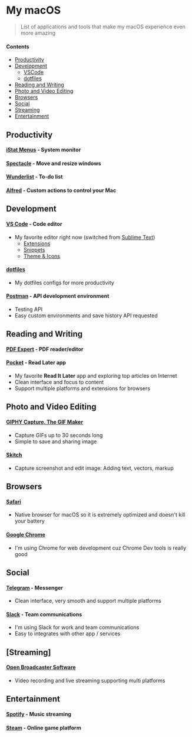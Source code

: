 # My macOS

> List of applications and tools that make my macOS experience even more amazing

#### Contents

- [Productivity](#productivity)
- [Development](#development)
  - [VSCode](#vscode)
  - [dotfiles](#dotfiles)
- [Reading and Writing](#reading-and-writing)
- [Photo and Video Editing](#photo-and-video-editing)
- [Browsers](#browsers)
- [Social](#social)
- [Streaming](#streaming)
- [Entertainment](#entertainment)

## Productivity

#### [iStat Menus](https://bjango.com/mac/istatmenus/) - System monitor
#### [Spectacle](https://www.spectacleapp.com) - Move and resize windows
#### [Wunderlist](https://www.wunderlist.com) - To-do list
#### [Alfred](https://www.alfredapp.com) - Custom actions to control your Mac

## Development

#### [VS Code](https://code.visualstudio.com) - Code editor

- My favorite editor right now (switched from [Sublime Text](https://www.sublimetext.com/))
    - [Extensions](https://github.com/huyb1991/mac-setup/tree/master/vscode#extensions)
    - [Snippets](https://github.com/huyb1991/mac-setup/tree/master/vscode#snippets)
    - [Theme & Icons](https://github.com/huyb1991/mac-setup/tree/master/vscode#theme--icons)

#### [dotfiles](/dotfiles)

- My dotfiles configs for more productivity

#### [Postman](https://www.getpostman.com) - API development environment

- Testing API
- Easy custom environments and save history API requested

## Reading and Writing

#### [PDF Expert](https://pdfexpert.com/) - PDF reader/editor

#### [Pocket](https://getpocket.com/) - Read Later app

- My favorite **Read It Later** app and exploring top articles on Internet
- Clean interface and focus to content
- Support multiple platforms and extensions for browsers

## Photo and Video Editing

#### [GIPHY Capture. The GIF Maker](https://itunes.apple.com/us/app/giphy-capture.-the-gif-maker/id668208984)

- Capture GIFs up to 30 seconds long
- Simple to save and sharing image

#### [Skitch](https://itunes.apple.com/us/app/skitch-snap-mark-up-share/id425955336)

- Capture screenshot and edit image: Adding text, vectors, markup

## Browsers

#### [Safari](https://www.apple.com/safari/)

- Native browser for macOS so it is extremely optimized and doesn't kill your battery

#### [Google Chrome](https://www.google.com/chrome/)

- I'm using Chrome for web development cuz Chrome Dev tools is really good

## Social

#### [Telegram](https://desktop.telegram.org/) - Messenger

- Clean interface, very smooth and support multiple platforms

#### [Slack](https://slack.com/) - Team communications

- I'm using Slack for work and team communications
- Easy to integrates with other app / services

## [Streaming]

#### [Open Broadcaster Software](https://obsproject.com)

- Video recording and live streaming supporting multi platforms

## Entertainment

#### [Spotify](https://www.spotify.com/) - Music streaming

#### [Steam](https://store.steampowered.com/) - Online game platform
